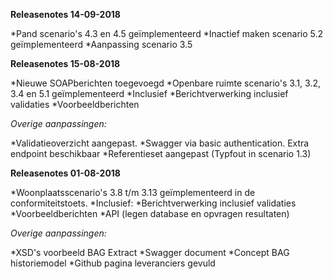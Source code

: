 **Releasenotes 14-09-2018**

*Pand scenario's 4.3 en 4.5 geïmplementeerd
*Inactief maken scenario 5.2 geïmplementeerd
*Aanpassing scenario 3.5

**Releasenotes 15-08-2018**

*Nieuwe SOAPberichten toegevoegd
*Openbare ruimte scenario's 3.1, 3.2, 3.4 en 5.1 geïmplementeerd
*Inclusief
*Berichtverwerking inclusief validaties
*Voorbeeldberichten

*Overige aanpassingen:*

*Validatieoverzicht aangepast.
*Swagger via basic authentication. Extra endpoint beschikbaar
*Referentieset aangepast (Typfout in scenario 1.3) 


**Releasenotes 01-08-2018**

*Woonplaatsscenario's 3.8 t/m 3.13 geïmplementeerd in de conformiteitstoets. 
*Inclusief:
*Berichtverwerking inclusief validaties
*Voorbeeldberichten
*API (legen database en opvragen resultaten)

*Overige aanpassingen:*

*XSD's voorbeeld BAG Extract
*Swagger document
*Concept BAG historiemodel
*Github pagina leveranciers gevuld
